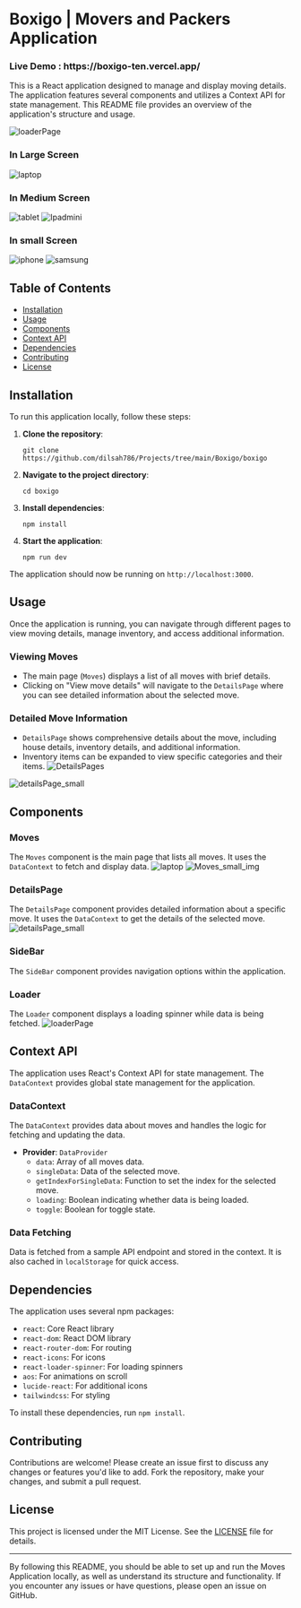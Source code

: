 # Boxigo | Movers and Packers Application

<h3>Live Demo : https://boxigo-ten.vercel.app/ </h3>

This is a React application designed to manage and display moving details. The application features several components and utilizes a Context API for state management. This README file provides an overview of the application's structure and usage.


![loaderPage](https://github.com/dilsah786/Projects/assets/120841935/91463d72-444e-4c0b-883b-891b525900ba)

### In Large Screen
![laptop](https://github.com/dilsah786/Projects/assets/120841935/f6c881fd-8424-47a0-be4f-38893e5784e4)


### In Medium Screen

![tablet](https://github.com/dilsah786/Projects/assets/120841935/98749bbc-4684-4739-8247-9cb7a4e925ae)  ![Ipadmini](https://github.com/dilsah786/Projects/assets/120841935/b0aa7811-0d0f-41bf-b6b9-de23457d9e8f)


### In small Screen
![iphone](https://github.com/dilsah786/Projects/assets/120841935/1f6cb7b8-1e65-4640-a546-5e5c3cf43f6a)   ![samsung](https://github.com/dilsah786/Projects/assets/120841935/38383cc0-f48c-41ca-8e9b-20030396fa64)





## Table of Contents

- [Installation](#installation)
- [Usage](#usage)
- [Components](#components)
- [Context API](#context-api)
- [Dependencies](#dependencies)
- [Contributing](#contributing)
- [License](#license)

## Installation

To run this application locally, follow these steps:

1. **Clone the repository**:
   ```
   git clone https://github.com/dilsah786/Projects/tree/main/Boxigo/boxigo
   ```

2. **Navigate to the project directory**:
   ```
   cd boxigo
   ```

3. **Install dependencies**:
   ```
   npm install
   ```

4. **Start the application**:
   ```
   npm run dev
   ```

The application should now be running on `http://localhost:3000`.

## Usage

Once the application is running, you can navigate through different pages to view moving details, manage inventory, and access additional information.

### Viewing Moves

- The main page (`Moves`) displays a list of all moves with brief details.
- Clicking on "View move details" will navigate to the `DetailsPage` where you can see detailed information about the selected move.

### Detailed Move Information

- `DetailsPage` shows comprehensive details about the move, including house details, inventory details, and additional information.
- Inventory items can be expanded to view specific categories and their items.
![DetailsPages](https://github.com/dilsah786/Projects/assets/120841935/adf4e7be-1721-4fcc-bba5-7a362488ced1)

![detailsPage_small](https://github.com/dilsah786/Projects/assets/120841935/5436368c-6e57-4cb4-b7a9-65fd1121de13)


## Components

### Moves

The `Moves` component is the main page that lists all moves. It uses the `DataContext` to fetch and display data.
![laptop](https://github.com/dilsah786/Projects/assets/120841935/3fcc8f63-e40a-4a7a-8f2f-cef4a8cba68d)
![Moves_small_img](https://github.com/dilsah786/Projects/assets/120841935/8b6fcf27-d425-4158-ad1d-b3645e08b3a2)



### DetailsPage

The `DetailsPage` component provides detailed information about a specific move. It uses the `DataContext` to get the details of the selected move.
![detailsPage_small](https://github.com/dilsah786/Projects/assets/120841935/cc5225a3-eb68-4884-8704-d0e11664db61)



### SideBar

The `SideBar` component provides navigation options within the application.

### Loader

The `Loader` component displays a loading spinner while data is being fetched.
![loaderPage](https://github.com/dilsah786/Projects/assets/120841935/32afbf67-7976-4ab9-8ea2-10fa24d9ed48)

## Context API

The application uses React's Context API for state management. The `DataContext` provides global state management for the application.

### DataContext

The `DataContext` provides data about moves and handles the logic for fetching and updating the data.

- **Provider**: `DataProvider`
  - `data`: Array of all moves data.
  - `singleData`: Data of the selected move.
  - `getIndexForSingleData`: Function to set the index for the selected move.
  - `loading`: Boolean indicating whether data is being loaded.
  - `toggle`: Boolean for toggle state.

### Data Fetching

Data is fetched from a sample API endpoint and stored in the context. It is also cached in `localStorage` for quick access.

## Dependencies

The application uses several npm packages:

- `react`: Core React library
- `react-dom`: React DOM library
- `react-router-dom`: For routing
- `react-icons`: For icons
- `react-loader-spinner`: For loading spinners
- `aos`: For animations on scroll
- `lucide-react`: For additional icons
- `tailwindcss`: For styling 

To install these dependencies, run `npm install`.

## Contributing

Contributions are welcome! Please create an issue first to discuss any changes or features you'd like to add. Fork the repository, make your changes, and submit a pull request.

## License

This project is licensed under the MIT License. See the [LICENSE](LICENSE) file for details.

---

By following this README, you should be able to set up and run the Moves Application locally, as well as understand its structure and functionality. If you encounter any issues or have questions, please open an issue on GitHub.
